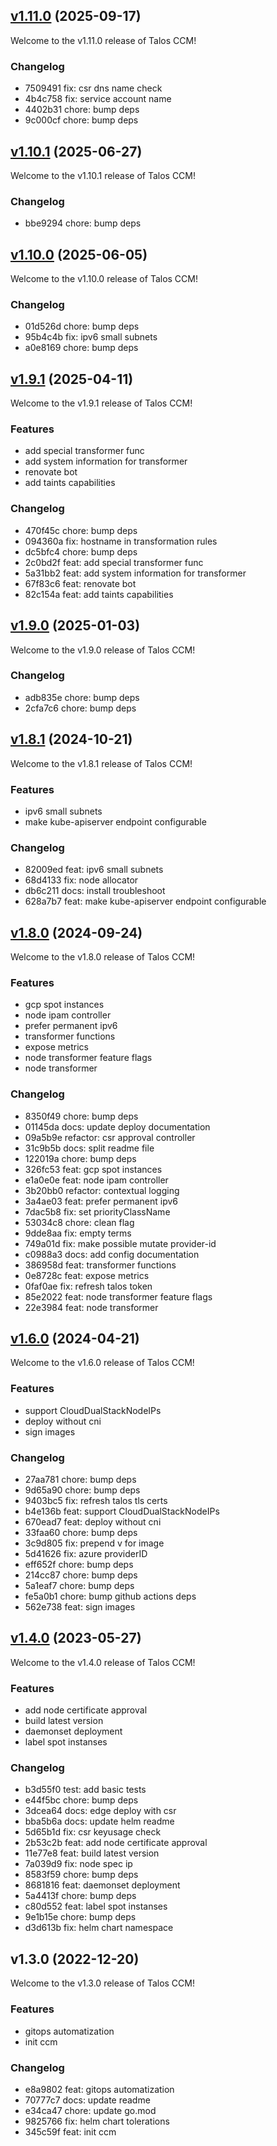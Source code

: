 
<a name="v1.11.0"></a>
## [v1.11.0](https://github.com/siderolabs/talos-cloud-controller-manager/compare/v1.10.1...v1.11.0) (2025-09-17)

Welcome to the v1.11.0 release of Talos CCM!

### Changelog

* 7509491 fix: csr dns name check
* 4b4c758 fix: service account name
* 4402b31 chore: bump deps
* 9c000cf chore: bump deps

<a name="v1.10.1"></a>
## [v1.10.1](https://github.com/siderolabs/talos-cloud-controller-manager/compare/v1.10.0...v1.10.1) (2025-06-27)

Welcome to the v1.10.1 release of Talos CCM!

### Changelog

* bbe9294 chore: bump deps

<a name="v1.10.0"></a>
## [v1.10.0](https://github.com/siderolabs/talos-cloud-controller-manager/compare/v1.9.1...v1.10.0) (2025-06-05)

Welcome to the v1.10.0 release of Talos CCM!

### Changelog

* 01d526d chore: bump deps
* 95b4c4b fix: ipv6 small subnets
* a0e8169 chore: bump deps

<a name="v1.9.1"></a>
## [v1.9.1](https://github.com/siderolabs/talos-cloud-controller-manager/compare/v1.9.0...v1.9.1) (2025-04-11)

Welcome to the v1.9.1 release of Talos CCM!

### Features
- add special transformer func
- add system information for transformer
- renovate bot
- add taints capabilities

### Changelog

* 470f45c chore: bump deps
* 094360a fix: hostname in transformation rules
* dc5bfc4 chore: bump deps
* 2c0bd2f feat: add special transformer func
* 5a31bb2 feat: add system information for transformer
* 67f83c6 feat: renovate bot
* 82c154a feat: add taints capabilities

<a name="v1.9.0"></a>
## [v1.9.0](https://github.com/siderolabs/talos-cloud-controller-manager/compare/v1.8.1...v1.9.0) (2025-01-03)

Welcome to the v1.9.0 release of Talos CCM!

### Changelog

* adb835e chore: bump deps
* 2cfa7c6 chore: bump deps

<a name="v1.8.1"></a>
## [v1.8.1](https://github.com/siderolabs/talos-cloud-controller-manager/compare/v1.8.0...v1.8.1) (2024-10-21)

Welcome to the v1.8.1 release of Talos CCM!

### Features
- ipv6 small subnets
- make kube-apiserver endpoint configurable

### Changelog

* 82009ed feat: ipv6 small subnets
* 68d4133 fix: node allocator
* db6c211 docs: install troubleshoot
* 628a7b7 feat: make kube-apiserver endpoint configurable

<a name="v1.8.0"></a>
## [v1.8.0](https://github.com/siderolabs/talos-cloud-controller-manager/compare/v1.6.0...v1.8.0) (2024-09-24)

Welcome to the v1.8.0 release of Talos CCM!

### Features
- gcp spot instances
- node ipam controller
- prefer permanent ipv6
- transformer functions
- expose metrics
- node transformer feature flags
- node transformer

### Changelog

* 8350f49 chore: bump deps
* 01145da docs: update deploy documentation
* 09a5b9e refactor: csr approval controller
* 31c9b5b docs: split readme file
* 122019a chore: bump deps
* 326fc53 feat: gcp spot instances
* e1a0e0e feat: node ipam controller
* 3b20bb0 refactor: contextual logging
* 3a4ae03 feat: prefer permanent ipv6
* 7dac5b8 fix: set priorityClassName
* 53034c8 chore: clean flag
* 9dde8aa fix: empty terms
* 749a01d fix: make possible mutate provider-id
* c0988a3 docs: add config documentation
* 386958d feat: transformer functions
* 0e8728c feat: expose metrics
* 0faf0ae fix: refresh talos token
* 85e2022 feat: node transformer feature flags
* 22e3984 feat: node transformer

<a name="v1.6.0"></a>
## [v1.6.0](https://github.com/siderolabs/talos-cloud-controller-manager/compare/v1.4.0...v1.6.0) (2024-04-21)

Welcome to the v1.6.0 release of Talos CCM!

### Features
- support CloudDualStackNodeIPs
- deploy without cni
- sign images

### Changelog

* 27aa781 chore: bump deps
* 9d65a90 chore: bump deps
* 9403bc5 fix: refresh talos tls certs
* b4e136b feat: support CloudDualStackNodeIPs
* 670ead7 feat: deploy without cni
* 33faa60 chore: bump deps
* 3c9d805 fix: prepend v for image
* 5d41626 fix: azure providerID
* eff652f chore: bump deps
* 214cc87 chore: bump deps
* 5a1eaf7 chore: bump deps
* fe5a0b1 chore: bump github actions deps
* 562e738 feat: sign images

<a name="v1.4.0"></a>
## [v1.4.0](https://github.com/siderolabs/talos-cloud-controller-manager/compare/v1.3.0...v1.4.0) (2023-05-27)

Welcome to the v1.4.0 release of Talos CCM!

### Features
- add node certificate approval
- build latest version
- daemonset deployment
- label spot instanses

### Changelog

* b3d55f0 test: add basic tests
* e44f5bc chore: bump deps
* 3dcea64 docs: edge deploy with csr
* bba5b6a docs: update helm readme
* 5d65b1d fix: csr keyusage check
* 2b53c2b feat: add node certificate approval
* 11e77e8 feat: build latest version
* 7a039d9 fix: node spec ip
* 8583f59 chore: bump deps
* 8681816 feat: daemonset deployment
* 5a4413f chore: bump deps
* c80d552 feat: label spot instanses
* 9e1b15e chore: bump deps
* d3d613b fix: helm chart namespace

<a name="v1.3.0"></a>
## v1.3.0 (2022-12-20)

Welcome to the v1.3.0 release of Talos CCM!

### Features
- gitops automatization
- init ccm

### Changelog

* e8a9802 feat: gitops automatization
* 70777c7 docs: update readme
* e34ca47 chore: update go.mod
* 9825766 fix: helm chart tolerations
* 345c59f feat: init ccm
